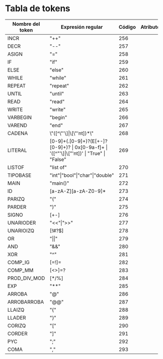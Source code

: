 # Tabla de tokens

| Nombre del token |    Expresión regular     | Código | Atributos |
| ---------------- | ------------------------ | -------| --------- |
| INCR             | \"++\"                   | 256    |           |
| DECR             | \"\-\-\"                 | 257    |           |
| ASIGN            | \"=\"                    | 258    |           |
| IF               | \"if\"                   | 259    |           |
| ELSE             | \"else\"                 | 260    |           |
| WHILE            | \"while\"                | 261    |           |
| REPEAT           | \"repeat\"               | 262    |           |
| UNTIL            | \"until\"                | 263    |           |
| READ             | \"read\"                 | 264    |           |
| WRITE            | \"write\"                | 265    |           |
| VARBEGIN         | \"begin\"                | 266    |           |
| VAREND           | \"end\"                  | 267    |           |
| CADENA           | \\\"(\[^\\\"\'\\]\|\\[\\\"\'nt\])*\\\" | 268 |        |
| LITERAL          | \[0-9\]+(\.\[0-9\]+)?(E\[+-\]?\[0-9\]+)? \| 0x\[0-9a-f\]+ \| \'(\[^\"\'\\]\|\\[\"\'nt\])\' \| \"True\" \| \"False\" | 269 | |
| LISTOF           | \"list of\"              | 270    |           |
| TIPOBASE         | \"int\"\|\"bool\"\|\"char\"\|\"double\" | 271 | |
| MAIN             | \"main()\"               | 272    |           |
| ID               | \[a-zA-Z\]\[a-zA-Z0-9\]* | 273    |           |
| PARIZQ           | \"(\"                    | 274    |           |
| PARDER           | \")\"                    | 275    |           |
| SIGNO            | \[+-\]                   | 276    |           |
| UNARIODER        | \"<<\"\|\">>\"           | 277    |           |
| UNARIOIZQ        | \[!#?$\]                 | 278    |           |
| OR               | \"\|\|\"                 | 279    |           |
| AND              | \"&&\"                   | 280    |           |
| XOR              | \"^\"                    | 281    |           |
| COMP_IG          | \[=!\]=                  | 282    |           |
| COMP_MM          | \[<>\]=?                 | 283    |           |
| PROD_DIV_MOD     | \[*/%\]                  | 284    |           |
| EXP              | \"**\"                   | 285    |           |
| ARROBA           | \"@\"                    | 286    |           |
| ARROBARROBA      | \"@@\"                   | 287    |           |
| LLAIZQ           | \"{\"                    | 288    |           |
| LLADER           | \"}\"                    | 289    |           |
| CORIZQ           | \"\[\"                   | 290    |           |
| CORDER           | \"\]\"                   | 291    |           |
| PYC              | \";\"                    | 292    |           |
| COMA             | \",\"                    | 293    |           |
